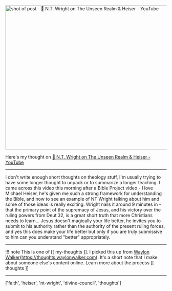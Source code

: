 
<a href="https://www.youtube.com/watch?v=StRxlVhjH_0">
    <img
        src="https://shots.wayl.one/shot/?url=https://www.youtube.com/watch?v=StRxlVhjH_0&height=450&width=800&scaled_width=800&scaled_height=450&selectors=""
        alt="shot of post - 💭 N.T. Wright on The Unseen Realm & Heiser - YouTube"
        height=450
        width=800
    >
</a>

Here's my thought on <a href="https://www.youtube.com/watch?v=StRxlVhjH_0">💭 N.T. Wright on The Unseen Realm & Heiser - YouTube</a>

---

I don't write enough short thoughts on theology stuff, I'm usually trying to have some longer thought to unpack or to summarize a longer teaching. I came across this video this morning after a Bible Project video - I love Michael Heiser, he's given me such a strong framework for understanding the Bible, and now to see an example of NT Wright talking about him and some of those ideas is really exciting. Wright nails it around 9 minutes in - that the primary point of the supremacy of Jesus, and his victory over the ruling powers from Deut 32, is a great short truth that more Christians needs to learn... Jesus doesn't magically your life better, he invites you to submit to his authority rather than the authority of the present ruling forces, and yes this does make your life better but only if you are truly submissive to him can you understand "better" appropriately.

---

!!! note
     This is one of [[ my-thoughts ]]. I picked this up from [Waylon Walker](https://waylonwalker.com)(https://thoughts.waylonwalker.com). It's a short note that I make about someone else's
     content online.  Learn more about the process [[ thoughts ]]


---

['faith', 'heiser', 'nt-wright', 'divine-council', 'thoughts']
        